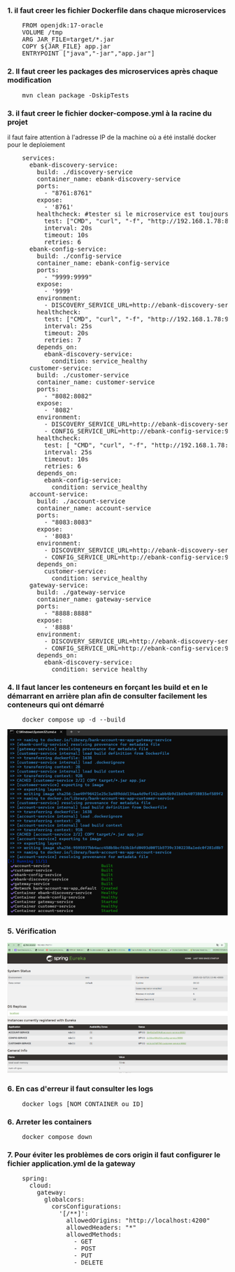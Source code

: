 <h3>1. il faut creer les fichier Dockerfile dans chaque microservices</h3>
<pre>
    FROM openjdk:17-oracle
    VOLUME /tmp
    ARG JAR_FILE=target/*.jar
    COPY ${JAR_FILE} app.jar
    ENTRYPOINT ["java","-jar","app.jar"]
</pre>
<h3>2. Il faut creer les packages des microservices après chaque modification</h3>
<pre>
    mvn clean package -DskipTests
</pre>
<h3>3. il faut creer le fichier docker-compose.yml à la racine du projet</h3>
<p>il faut faire attention à l'adresse IP de la machine où a été installé docker pour le deploiement</p>
<pre>
    services:
      ebank-discovery-service:
        build: ./discovery-service
        container_name: ebank-discovery-service
        ports:
          - "8761:8761"
        expose:
          - '8761'
        healthcheck: #tester si le microservice est toujours démarré
          test: ["CMD", "curl", "-f", "http://192.168.1.78:8761/actuator/health"]
          interval: 20s
          timeout: 10s
          retries: 6
      ebank-config-service:
        build: ./config-service
        container_name: ebank-config-service
        ports:
          - "9999:9999"
        expose:
          - '9999'
        environment:
          - DISCOVERY_SERVICE_URL=http://ebank-discovery-service:8761/eureka
        healthcheck:
          test: ["CMD", "curl", "-f", "http://192.168.1.78:9999/actuator/health"]
          interval: 25s
          timeout: 20s
          retries: 7
        depends_on:
          ebank-discovery-service:
            condition: service_healthy
      customer-service:
        build: ./customer-service
        container_name: customer-service
        ports:
          - "8082:8082"
        expose:
          - '8082'
        environment:
          - DISCOVERY_SERVICE_URL=http://ebank-discovery-service:8761/eureka
          - CONFIG_SERVICE_URL=http://ebank-config-service:9999
        healthcheck:
          test: [ "CMD", "curl", "-f", "http://192.168.1.78:8082/actuator/health" ]
          interval: 25s
          timeout: 10s
          retries: 6
        depends_on:
          ebank-config-service:
            condition: service_healthy
      account-service:
        build: ./account-service
        container_name: account-service
        ports:
          - "8083:8083"
        expose:
          - '8083'
        environment:
          - DISCOVERY_SERVICE_URL=http://ebank-discovery-service:8761/eureka
          - CONFIG_SERVICE_URL=http://ebank-config-service:9999
        depends_on:
          customer-service:
            condition: service_healthy
      gateway-service:
        build: ./gateway-service
        container_name: gateway-service
        ports:
          - "8888:8888"
        expose:
          - '8888'
        environment:
          - DISCOVERY_SERVICE_URL=http://ebank-discovery-service:8761/eureka
          - CONFIG_SERVICE_URL=http://ebank-config-service:9999
        depends_on:
          ebank-discovery-service:
            condition: service_healthy
</pre>
<h3>4. Il faut lancer les conteneurs en forçant les build et en le démarrant en arrière plan afin de consulter facilement les conteneurs qui ont démarré</h3>
<pre>
    docker compose up -d --build
</pre>
<img src="assets/2.png" alt="">
<h3>5. Vérification </h3>
<img src="assets/1.png" alt="">
<h3>6. En cas d'erreur il faut consulter les logs</h3>
<pre>
    docker logs [NOM_CONTAINER_ou_ID]
</pre>
<h3>6. Arreter les containers</h3>
<pre>
    docker compose down
</pre>
<h3>7. Pour éviter les problèmes de cors origin il faut configurer le fichier application.yml de la gateway</h3>
<pre >
    spring:
      cloud:
        gateway:
          globalcors:
            corsConfigurations:
              '[/**]':
                allowedOrigins: "http://localhost:4200"
                allowedHeaders: "*"
                allowedMethods:
                  - GET
                  - POST
                  - PUT
                  - DELETE
</pre>